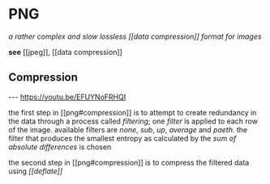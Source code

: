 # PNG

_a rather complex and slow lossless [[data compression]] format for images_

**see** [[jpeg]], [[data compression]]

## Compression

--- <https://youtu.be/EFUYNoFRHQI>

the first step in [[png#compression]] is to attempt to create redundancy in the data through a process called _filtering_; one _filter_ is applied to each row of the image. available filters are _none_, _sub_, _up_, _average_ and _paeth_. the filter that produces the smallest entropy as calculated by the _sum of absolute differences_ is chosen

the second step in [[png#compression]] is to compress the filtered data using _[[deflate]]_
